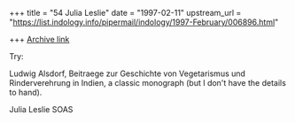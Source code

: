 +++
title = "54 Julia Leslie"
date = "1997-02-11"
upstream_url = "https://list.indology.info/pipermail/indology/1997-February/006896.html"

+++
[Archive link](https://list.indology.info/pipermail/indology/1997-February/006896.html)

Try:

Ludwig Alsdorf, Beitraege zur Geschichte von Vegetarismus und 
Rinderverehrung in Indien, a classic monograph (but I don't have the 
details to hand).

Julia Leslie
SOAS




